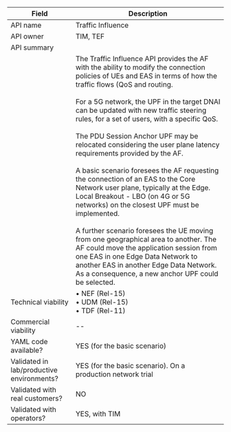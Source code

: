 | **Field** | Description | 
| ---- | ----- |
| API name | Traffic Influence |
| API owner | TIM, TEF |
| API summary | 
||The Traffic Influence API provides the AF with the ability to modify the connection policies of UEs and EAS in terms of how the traffic flows (QoS and routing.<br> <br>For a 5G network, the UPF in the target DNAI can be updated with new traffic steering rules, for a set of users, with a specific QoS.<br> <br>The  PDU Session Anchor UPF may be relocated considering the user plane latency requirements provided by the AF.<br> <br>A basic scenario foresees the AF requesting the connection of an EAS to the Core Network user plane, typically at the Edge. Local Breakout - LBO  (on 4G or 5G networks) on the closest UPF must be implemented.<br> <br>A further scenario foresees the UE moving from one geographical area to another. The AF could move the application session from one EAS in one Edge Data Network to another EAS in another Edge Data Network. As a consequence, a new anchor UPF could be selected.|
| Technical viability | • NEF (Rel-15)<br>• UDM (Rel-15)<br>• TDF (Rel-11)
| Commercial viability | --|
| YAML code available? | YES (for the basic scenario)|
| Validated in lab/productive environments? | YES  (for the basic scenario). On a production network trial |
| Validated with real customers? | NO|
| Validated with operators? | YES, with  TIM|

